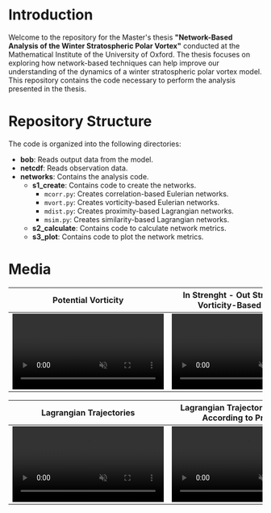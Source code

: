 # Introduction

Welcome to the repository for the Master's thesis **"Network-Based Analysis of the Winter Stratospheric Polar Vortex"** conducted at the Mathematical Institute of the University of Oxford. The thesis focuses on exploring how network-based techniques can help improve our understanding of the dynamics of a winter stratospheric polar vortex model. This repository contains the code necessary to perform the analysis presented in the thesis.

# Repository Structure

The code is organized into the following directories:

- **bob**: Reads output data from the model.
- **netcdf**: Reads observation data.
- **networks**: Contains the analysis code.
  - **s1_create**: Contains code to create the networks.
    - `mcorr.py`: Creates correlation-based Eulerian networks.
    - `mvort.py`: Creates vorticity-based Eulerian networks.
    - `mdist.py`: Creates proximity-based Lagrangian networks.
    - `msim.py`: Creates similarity-based Lagrangian networks.
  - **s2_calculate**: Contains code to calculate network metrics.
  - **s3_plot**: Contains code to plot the network metrics.

# Media

Potential Vorticity | In Strenght - Out Strength of the Vorticity-Based Network
:-: | :-:
<video src=https://github.com/user-attachments/assets/4fa87577-a5e3-4b21-9b32-852acee0d75c controls autoplay muted> <\video> | <video src=https://github.com/user-attachments/assets/fdb0b0fe-99fe-4a34-970d-1bb2548778f1 controls autoplay muted> <\video>

Lagrangian Trajectories | Lagrangian Trajectories Clustered According to Proximity
:-: | :-: 
<video src=https://github.com/user-attachments/assets/17d36431-ce27-448a-af05-0f8d5249b8b6 controls autoplay muted> <\video> | <video src=https://github.com/user-attachments/assets/42382279-5254-4979-ab38-09c8c7875432 controls autoplay muted> <\video>
